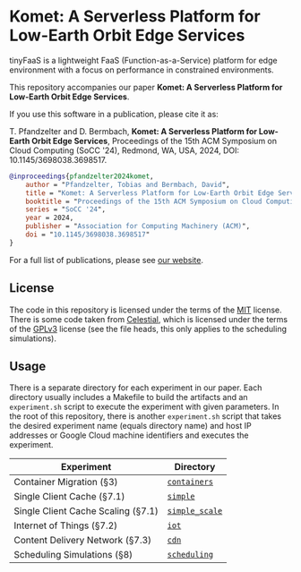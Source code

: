 # Komet: A Serverless Platform for Low-Earth Orbit Edge Services

tinyFaaS is a lightweight FaaS (Function-as-a-Service) platform for edge environment with a focus on performance in constrained environments.

This repository accompanies our paper **Komet: A Serverless Platform for Low-Earth Orbit Edge Services**.

If you use this software in a publication, please cite it as:

T. Pfandzelter and D. Bermbach, **Komet: A Serverless Platform for Low-Earth Orbit Edge Services**, Proceedings of the 15th ACM Symposium on Cloud Computing (SoCC '24), Redmond, WA, USA, 2024, DOI: 10.1145/3698038.3698517.

```bibtex
@inproceedings{pfandzelter2024komet,
    author = "Pfandzelter, Tobias and Bermbach, David",
    title = "Komet: A Serverless Platform for Low-Earth Orbit Edge Services",
    booktitle = "Proceedings of the 15th ACM Symposium on Cloud Computing",
    series = "SoCC '24",
    year = 2024,
    publisher = "Association for Computing Machinery (ACM)",
    doi = "10.1145/3698038.3698517"
}
```

For a full list of publications, please see [our website](https://www.tu.berlin/en/3s/research/publications).

## License

The code in this repository is licensed under the terms of the [MIT](./LICENSE) license.
There is some code taken from [Celestial](https://github.com/OpenFogStack), which is licensed under the terms of the [GPLv3](./scheduling/celestial/LICENSE) license (see the file heads, this only applies to the scheduling simulations).

## Usage

There is a separate directory for each experiment in our paper.
Each directory usually includes a Makefile to build the artifacts and an `experiment.sh` script to execute the experiment with given parameters.
In the root of this repository, there is another `experiment.sh` script that takes the desired experiment name (equals directory name) and host IP addresses or Google Cloud machine identifiers and executes the experiment.

| **Experiment**                     | **Directory**                    |
| ---------------------------------- | -------------------------------- |
| Container Migration (§3)           | [`containers`](./containers)     |
| Single Client Cache (§7.1)         | [`simple`](./simple)             |
| Single Client Cache Scaling (§7.1) | [`simple_scale`](./simple_scale) |
| Internet of Things (§7.2)          | [`iot`](./iot)                   |
| Content Delivery Network (§7.3)    | [`cdn`](./cdn)                   |
| Scheduling Simulations (§8)        | [`scheduling`](./scheduling)      |
